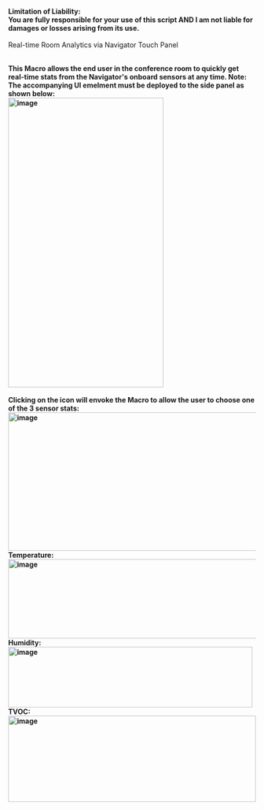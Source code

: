 <b>Limitation of Liability: <br>
You are fully responsible for your use of this script AND I am not liable for damages or losses arising from its use.<br>
</b>
<br>
Real-time Room Analytics via Navigator Touch Panel<p><b>
<br>
This Macro allows the end user in the conference room to quickly get real-time stats from the Navigator's onboard sensors at any time. Note: The accompanying UI emelment must be deployed to the side panel as shown below:<br>
<img width="316" height="588" alt="image" src="https://github.com/user-attachments/assets/c97c53d1-5b99-454d-b98e-d249e1c76795" /><br>
<br>
Clicking on the icon will envoke the Macro to allow the user to choose one of the 3 sensor stats:<br>
<img width="516" height="281" alt="image" src="https://github.com/user-attachments/assets/cbdf60c4-7ae8-4208-b2c5-ebe4fcd211d7" /><br>
Temperature:<br>
<img width="568" height="161" alt="image" src="https://github.com/user-attachments/assets/54364466-21e7-48e8-9962-3a86db57775f" /><br>
Humidity:<br>
<img width="497" height="123" alt="image" src="https://github.com/user-attachments/assets/13c74e3c-1fab-473c-ad8b-b4020f2a5d3a" /><br>
TVOC:<br>
<img width="504" height="175" alt="image" src="https://github.com/user-attachments/assets/e9232b28-ea0d-4417-a664-1ea41163237e" /><br>
